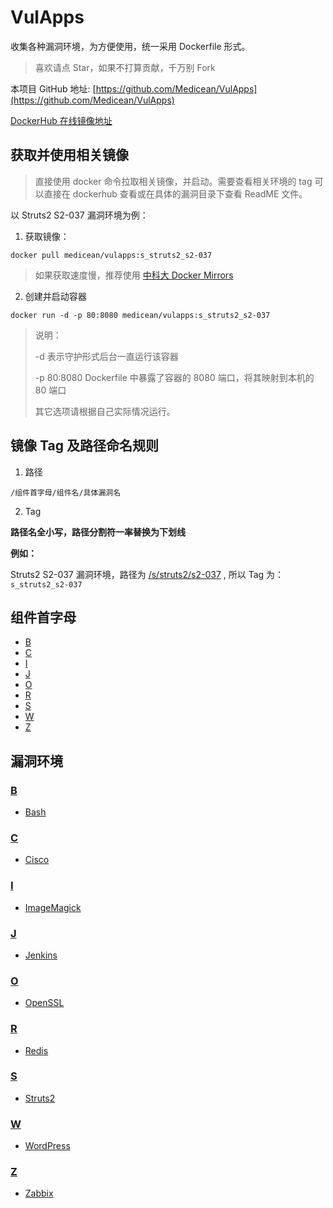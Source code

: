 # VulApps

收集各种漏洞环境，为方便使用，统一采用 Dockerfile 形式。

> 喜欢请点 Star，如果不打算贡献，千万别 Fork

本项目 GitHub 地址: [https://github.com/Medicean/VulApps](https://github.com/Medicean/VulApps)

[DockerHub 在线镜像地址](https://hub.docker.com/r/medicean/vulapps/)

## 获取并使用相关镜像

> 直接使用 docker 命令拉取相关镜像，并启动。需要查看相关环境的 tag 可以直接在 dockerhub 查看或在具体的漏洞目录下查看 ReadME 文件。

以 Struts2 S2-037 漏洞环境为例：

1. 获取镜像：

 ```
docker pull medicean/vulapps:s_struts2_s2-037
 ```

 > 如果获取速度慢，推荐使用 [中科大 Docker Mirrors](https://lug.ustc.edu.cn/wiki/mirrors/help/docker)

2. 创建并启动容器

 ```
docker run -d -p 80:8080 medicean/vulapps:s_struts2_s2-037
 ```

 > 说明： 
 >
 > -d 表示守护形式后台一直运行该容器
 >
 > -p 80:8080 Dockerfile 中暴露了容器的 8080 端口，将其映射到本机的 80 端口
 >
 > 其它选项请根据自己实际情况运行。

## 镜像 Tag 及路径命名规则

1. 路径

 `/组件首字母/组件名/具体漏洞名`

2. Tag

 **路径名全小写，路径分割符一率替换为下划线**

 **例如：**

  Struts2 S2-037 漏洞环境，路径为 [/s/struts2/s2-037](./s/struts2/s2-037) , 所以 Tag 为：`s_struts2_s2-037`

## 组件首字母

* [B](#b)
* [C](#c)
* [I](#i)
* [J](#j)
* [O](#o)
* [R](#r)
* [S](#s)
* [W](#w)
* [Z](#z)

## 漏洞环境

### [B](./b/)<div id="b"></div>

* [Bash](./b/bash/)

### [C](./c/)<div id="c"></div>

* [Cisco](./c/cisco/)

### [I](./i/)<div id="i"></div>

* [ImageMagick](./i/imagemagick/)

### [J](./j/)<div id="j"></div>

* [Jenkins](./j/jenkins/)

### [O](./o/)<div id="o"></div>

* [OpenSSL](./o/openssl/)

### [R](./r/)<div id="r"></div>

* [Redis](./r/redis/)

### [S](./s/)<div id="s"></div>

* [Struts2](./s/struts2/)

### [W](./w/)<div id="w"></div>

* [WordPress](./w/wordpress/)

### [Z](./z/)<div id="z"></div>

* [Zabbix](./z/zabbix/)
